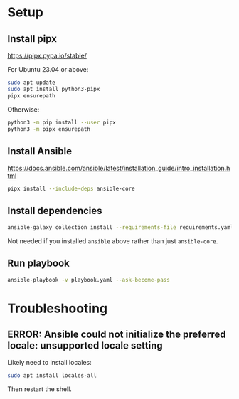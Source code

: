 # Setup

## Install pipx

https://pipx.pypa.io/stable/

For Ubuntu 23.04 or above:
```bash
sudo apt update
sudo apt install python3-pipx
pipx ensurepath
```

Otherwise:
```bash
python3 -m pip install --user pipx
python3 -m pipx ensurepath
```

## Install Ansible

https://docs.ansible.com/ansible/latest/installation_guide/intro_installation.html

```bash
pipx install --include-deps ansible-core
```

## Install dependencies

```bash
ansible-galaxy collection install --requirements-file requirements.yaml
```
Not needed if you installed `ansible` above rather than just `ansible-core`.

## Run playbook

```bash
ansible-playbook -v playbook.yaml --ask-become-pass
```


# Troubleshooting

## ERROR: Ansible could not initialize the preferred locale: unsupported locale setting

Likely need to install locales:

```bash
sudo apt install locales-all
```

Then restart the shell.
